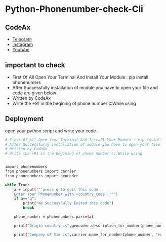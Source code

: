 
# Python-Phonenumber-check-Cli


## CodeAx

 - [Telegram](https://t.me/avekgaming)
 - [instagram](https://instagram.com/codeax1?utm_medium=copy_link)
 - [Youtube](https://youtube.com/channel/UC-Q6ZcOtcx1gZ9fI5MDDt3w)


## important to check

- First Of All Open Your Terminal And Install Your Module : pip install phonenumers
- After Successfully installation of module you have to open your file and code are given below
- Written by CodeAx
-  Write the +91 in the begining of phone number::::While using


## Deployment

open your python script and write your code

```bash
# First Of All Open Your Terminal And Install Your Module : pip install phonenumers
# After Successfully installation of module you have to open your file and code are given below
# Written by CodeAx
# Write the +91 in the begining of phone number::::While using


import phonenumbers
from phonenumbers import carrier
from phonenumbers import geocoder

while True:
    a = input('''press q to quit this code
    Enter Your PhoneNumber with +country_code :''')
    if a=="q":
        print("We SuccessFully Exited this code")
        break

    phone_number = phonenumbers.parse(a)

    print("Origin country is",geocoder.description_for_number(phone_number ,"en"))

    print("Company oF Sim is",carrier.name_for_number(phone_number, "en"))


```
